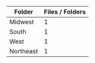 | Folder    |   Files / Folders |
|-----------|-------------------|
| Midwest   |                 1 |
| South     |                 1 |
| West      |                 1 |
| Northeast |                 1 |